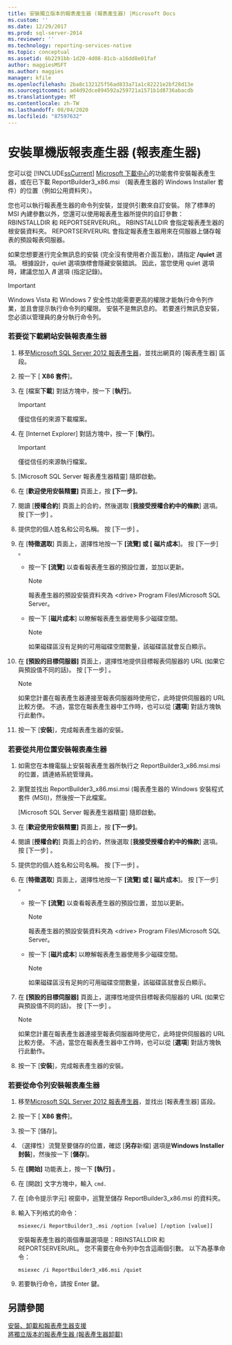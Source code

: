 ```yaml
---
title: 安裝獨立版本的報表產生器 (報表產生器) |Microsoft Docs
ms.custom: ''
ms.date: 12/29/2017
ms.prod: sql-server-2014
ms.reviewer: ''
ms.technology: reporting-services-native
ms.topic: conceptual
ms.assetid: 6b2291bb-1d20-4d08-81cb-a16dd8e01faf
author: maggiesMSFT
ms.author: maggies
manager: kfile
ms.openlocfilehash: 2ba8c132125f56ad833a71a1c82221e2bf28d13e
ms.sourcegitcommit: ad4d92dce894592a259721a1571b1d8736abacdb
ms.translationtype: MT
ms.contentlocale: zh-TW
ms.lasthandoff: 08/04/2020
ms.locfileid: "87597632"
---
```

# <a name="install-the-stand-alone-version-of-report-builder-report-builder"></a>安裝單機版報表產生器 (報表產生器)
  您可以從 [!INCLUDE[ssCurrent](../../includes/sscurrent-md.md)] [Microsoft 下載中心](https://www.microsoft.com/download/details.aspx?id=53613)的功能套件安裝報表產生器，或在已下載 ReportBuilder3_x86.msi （報表產生器的 Windows Installer 套件）的位置（例如公用資料夾）。  
  
 您也可以執行報表產生器的命令列安裝，並提供引數來自訂安裝。 除了標準的 MSI 內建參數以外，您還可以使用報表產生器所提供的自訂參數：RBINSTALLDIR 和 REPORTSERVERURL。 RBINSTALLDIR 會指定報表產生器的根安裝資料夾。 REPORTSERVERURL 會指定報表產生器用來在伺服器上儲存報表的預設報表伺服器。  
  
 如果您想要進行完全無訊息的安裝 (完全沒有使用者介面互動)，請指定 **/quiet** 選項。 根據設計，quiet 選項旗標會隱藏安裝錯誤。 因此，當您使用 quiet 選項時，建議您加入 **/l** 選項 (指定記錄)。  
  
> [!IMPORTANT]  
>  Windows Vista 和 Windows 7 安全性功能需要更高的權限才能執行命令列作業，並且會提示執行命令列的權限。 安裝不是無訊息的。 若要進行無訊息安裝，您必須以管理員的身分執行命令列。  
  
### <a name="to-install-report-builder-from-the-download-site"></a>若要從下載網站安裝報表產生器  
  
1.  移至[Microsoft SQL Server 2012 報表產生器](https://go.microsoft.com/fwlink/?LinkID=219138)，並找出網頁的 [報表產生器] 區段。  
  
2.  按一下 [ **X86 套件**]。  
  
3.  在 [檔案**下載**] 對話方塊中，按一下 [**執行**]。  
  
    > [!IMPORTANT]  
    >  僅從信任的來源下載檔案。  
  
4.  在 [Internet Explorer] 對話方塊中，按一下 [**執行**]。  
  
    > [!IMPORTANT]  
    >  僅從信任的來源執行檔案。  
  
5.  [Microsoft SQL Server 報表產生器精靈] 隨即啟動。  
  
6.  在 [**歡迎使用安裝精靈]** 頁面上，按 **[下一步]**。  
  
7.  閱讀 [**授權合約**] 頁面上的合約，然後選取 [**我接受授權合約中的條款**] 選項。 按 [下一步] 。  
  
8.  提供您的個人姓名和公司名稱。 按 [下一步] 。  
  
9. 在 [**特徵選取**] 頁面上，選擇性地按一下 **[流覽] 或 [** **磁片成本**]。 按 [下一步] 。  
  
    -   按一下 **[流覽]** 以查看報表產生器的預設位置，並加以更新。  
  
        > [!NOTE]  
        >  報表產生器的預設安裝資料夾為 \<drive> Program Files\Microsoft SQL Server。  
  
    -   按一下 [**磁片成本**] 以瞭解報表產生器使用多少磁碟空間。  
  
        > [!NOTE]  
        >  如果磁碟區沒有足夠的可用磁碟空間數量，該磁碟區就會反白顯示。  
  
10. 在 **[預設的目標伺服器]** 頁面上，選擇性地提供目標報表伺服器的 URL (如果它與預設值不同的話)。 按 [下一步] 。  
  
    > [!NOTE]  
    >  如果您計畫在報表產生器連接至報表伺服器時使用它，此時提供伺服器的 URL 比較方便。 不過，當您在報表產生器中工作時，也可以從 [**選項**] 對話方塊執行此動作。  
  
11. 按一下 [**安裝**]，完成報表產生器的安裝。  
  
### <a name="to-install-report-builder-from-a-share"></a>若要從共用位置安裝報表產生器  
  
1.  如需您在本機電腦上安裝報表產生器所執行之 ReportBuilder3_x86.msi.msi 的位置，請連絡系統管理員。  
  
2.  瀏覽並找出 ReportBuilder3_x86.msi.msi (報表產生器的 Windows 安裝程式套件 (MSI))，然後按一下此檔案。  
  
     [Microsoft SQL Server 報表產生器精靈] 隨即啟動。  
  
3.  在 [**歡迎使用安裝精靈]** 頁面上，按 **[下一步]**。  
  
4.  閱讀 [**授權合約**] 頁面上的合約，然後選取 [**我接受授權合約中的條款**] 選項。 按 [下一步] 。  
  
5.  提供您的個人姓名和公司名稱。 按 [下一步] 。  
  
6.  在 [**特徵選取**] 頁面上，選擇性地按一下 **[流覽] 或 [** **磁片成本**]。 按 [下一步] 。  
  
    -   按一下 **[流覽]** 以查看報表產生器的預設位置，並加以更新。  
  
        > [!NOTE]  
        >  報表產生器的預設安裝資料夾為 \<drive> Program Files\Microsoft SQL Server。  
  
    -   按一下 [**磁片成本**] 以瞭解報表產生器使用多少磁碟空間。  
  
        > [!NOTE]  
        >  如果磁碟區沒有足夠的可用磁碟空間數量，該磁碟區就會反白顯示。  
  
7.  在 **[預設的目標伺服器]** 頁面上，選擇性地提供目標報表伺服器的 URL (如果它與預設值不同的話)。 按 [下一步] 。  
  
    > [!NOTE]  
    >  如果您計畫在報表產生器連接至報表伺服器時使用它，此時提供伺服器的 URL 比較方便。 不過，當您在報表產生器中工作時，也可以從 [**選項**] 對話方塊執行此動作。  
  
8.  按一下 [**安裝**]，完成報表產生器的安裝。  
  
### <a name="to-install-report-builder-from-the-command-line"></a>若要從命令列安裝報表產生器  
  
1.  移至[Microsoft SQL Server 2012 報表產生器](https://go.microsoft.com/fwlink/?LinkID=219138)，並找出 [報表產生器] 區段。  
  
2.  按一下 [ **X86 套件**]。  
  
3.  按一下 [儲存]。  
  
4.  （選擇性）流覽至要儲存的位置，確認 [**另存**新檔] 選項是**Windows Installer 封裝**]，然後按一下 [**儲存**]。  
  
5.  在 **[開始]** 功能表上，按一下 **[執行]** 。  
  
6.  在 [開啟] 文字方塊中，輸入 `cmd.`  
  
7.  在 [命令提示字元] 視窗中，巡覽至儲存 ReportBuilder3_x86.msi 的資料夾。  
  
8.  輸入下列格式的命令：  
  
     `msiexec/i ReportBuilder3_.msi /option [value] [/option [value]]`  
  
     安裝報表產生器的兩個專屬選項是：RBINSTALLDIR 和 REPORTSERVERURL。 您不需要在命令列中包含這兩個引數。 以下為基準命令：  
  
     `msiexec /i ReportBuilder3_x86.msi /quiet`  
  
9. 若要執行命令，請按 Enter 鍵。  
  
## <a name="see-also"></a>另請參閱  
 [安裝、卸載和報表產生器支援](../install-uninstall-and-report-builder-support.md)   
 [將獨立版本的報表產生器 &#40;報表產生器卸載&#41;](install-report-builder.md)  
  
  
